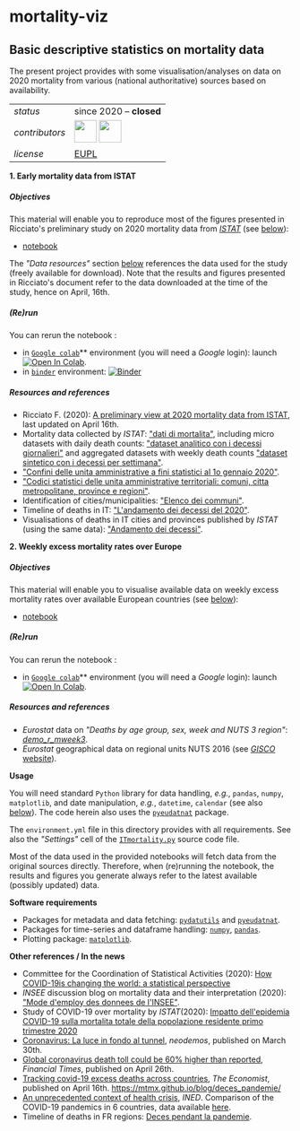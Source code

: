 mortality-viz
=============

Basic descriptive statistics on mortality data
--- 

The present project provides with some visualisation/analyses on data on 2020 mortality from various (national authoritative) sources based on availability. 

<table align="center">
    <!-- <tr> <td align="left"><i>documentation</i></td> <td align="left">available at: ...</td> </tr> -->
    <tr> <td align="left"><i>status</i></td> <td align="left">since 2020 &ndash; <b>closed</b></td></tr> 
    <tr> <td align="left"><i>contributors</i></td> 
    <td align="left" valign="middle">
<a href="https://github.com/fabioricciato"><img src="https://github.com/fabioricciato.png" width="40"></a>
<a href="https://github.com/gjacopo"><img src="https://github.com/gjacopo.png" width="40"></a>
</td> </tr> 
    <tr> <td align="left"><i>license</i></td> <td align="left"><a href="https://joinup.ec.europa.eu/sites/default/files/eupl1.1.-licence-en_0.pdfEUPL">EUPL</a> </td> </tr> 
</table>

**1. Early mortality data from ISTAT**

##### Objectives
This material will enable you to reproduce most of the figures presented in Ricciato's preliminary study on 2020 mortality data from [_ISTAT_](http://dati.istat.it) (see [below](#Resources-and-references)):

* [notebook](https://nbviewer.jupyter.org/github/gjacopo/morbstat/blob/master/01_preliminary_IT_study.ipynb)

The _"Data resources"_ section [below](#Data) references the data used for the study (freely available for download).  Note that the results and figures presented in Ricciato's document refer to the data downloaded at the time of the study, hence on April, 16th.

##### (Re)run 
You can rerun the notebook :
* in [`Google colab`](https://colab.research.google.com/)** environment (you will need a _Google_ login): launch [![Open In Colab](https://colab.research.google.com/assets/colab-badge.svg)](https://colab.research.google.com/github/gjacopo/morbstat/blob/master/01_preliminary_IT_study.ipynb).
* in [`binder`](https://mybinder.org) environment: [![Binder](https://mybinder.org/badge_logo.svg)](http://mybinder.org/v2/gh/eurostat/losstat/master?filepath=notebooks/01_preliminary_IT_study.ipynb) 

##### <a name="Resources-and-references"></a>Resources and references

* Ricciato F. (2020): [A preliminary view at 2020 mortality data from ISTAT](https://ec.europa.eu/eurostat/cros/content/preliminary-view-2020-mortality-data-istat), last updated on April 16th.
* Mortality data collected by _ISTAT_: ["dati di mortalita"](https://www.istat.it/it/archivio/240401), including micro datasets with daily death counts: ["dataset analitico con i decessi giornalieri"](https://www.istat.it/it/files//2020/03/comune-giorno.zip) and aggregated datasets with weekly death counts ["dataset sintetico con i decessi per settimana"](https://www.istat.it/it/files//2020/03/comuni-settimana.zip).
* ["Confini delle unita amministrative a fini statistici al 1o gennaio 2020"](https://www.istat.it/it/archivio/222527).
* ["Codici statistici delle unita amministrative territoriali: comuni, citta metropolitane, province e regioni"](https://www.istat.it/it/archivio/6789).
* Identification of cities/municipalities: ["Elenco dei communi"](https://www.istat.it/storage/codici-unita-amministrative/Elenco-comuni-italiani.csv).
* Timeline of deaths in IT: ["L'andamento dei decessi del 2020"](https://www.istat.it/it/files//2020/03/Decessi_2020_Nota.pdf).
* Visualisations of deaths in IT cities and provinces  published by _ISTAT_ (using the same data): ["Andamento dei decessi"](https://public.tableau.com/views/Mortalit_15858412215300/Mortalit).

**2. Weekly excess mortality rates over Europe**

##### Objectives
This material will enable you to visualise available data on weekly excess mortality rates over available European countries (see [below](#Resources-and-references)):

* [notebook](https://nbviewer.jupyter.org/github/gjacopo/morbstat/blob/master/02_mortality_european_regions.ipynb)

##### (Re)run 
You can rerun the notebook :

* in [`Google colab`](https://colab.research.google.com/)** environment (you will need a _Google_ login): launch [![Open In Colab](https://colab.research.google.com/assets/colab-badge.svg)](https://colab.research.google.com/github/gjacopo/morbstat/blob/master/02_mortality_european_regions.ipynb).

##### <a name="Resources-and-references"></a>Resources and references

* _Eurostat_ data on *"Deaths by age group, sex, week and NUTS 3 region"*: [*demo_r_mweek3*](https://appsso.eurostat.ec.europa.eu/nui/show.do?dataset=demo_r_mweek3&lang=en).
* _Eurostat_ geographical data on regional units NUTS 2016 (see [_GISCO_ website](https://ec.europa.eu/eurostat/web/gisco/geodata/reference-data/administrative-units-statistical-units/nuts)).

**Usage**
 
You will need standard `Python` library for data handling, _e.g._, `pandas`, `numpy`, `matplotlib`, and date manipulation, _e.g._, `datetime`, `calendar` (see also [below](#Software)). The code herein also uses the [`pyeudatnat`](https://github.com/eurostat/pyEUDatNat) package.

The `environment.yml` file in this directory provides with all requirements. See also the _"Settings"_ cell of the [`ITmortality.py`](ITmortality.py) source code file.
 
**<a name="Note"></a>**
 
Most of the data used in the provided notebooks will fetch data from the original sources directly. Therefore, when (re)running the notebook, the results and figures you generate always refer to the latest available (possibly updated) data. 
 
**<a name="Software"></a>Software requirements**

* Packages for metadata and data fetching: [`pydatutils`](https://github.com/eurostat/pyDatUtils) and [`pyeudatnat`](https://github.com/eurostat/pyEUDatNat).
* Packages for time-series and dataframe handling: [`numpy`](https://numpy.org), [`pandas`](http://pandas.pydata.org).
* Plotting package: [`matplotlib`](https://matplotlib.org).

**<a name="References"></a>Other references / In the news**

* Committee for the Coordination of Statistical Activities (2020): [How COVID-19is changing the world: a statistical perspective](https://unstats.un.org/unsd/ccsa/documents/covid19-report-ccsa.pdf)
* _INSEE_ discussion blog on mortality data and their interpretation (2020): ["Mode d'employ des donnees de l'INSEE"](https://blog.insee.fr/statistiques-sur-les-deces-le-mode-demploi-des-donnees-de-linsee-en-7-questions-reponses/).
* Study of COVID-19 over mortality by _ISTAT_(2020): [Impatto dell'epidemia COVID-19 sulla mortalita totale della popolazione residente primo trimestre 2020](https://www.istat.it/it/files//2020/05/Rapporto_Istat_ISS.pdf)
* [Coronavirus: La luce in fondo al tunnel](https://www.neodemos.info/articoli/coronavirus-la-luce-in-fondo-al-tunnel/), _neodemos_, published on March 30th.
* [Global coronavirus death toll could be 60% higher than reported](https://www.ft.com/content/6bd88b7d-3386-4543-b2e9-0d5c6fac846c), _Financial Times_, published on April 26th.
* [Tracking covid-19 excess deaths across countries](https://www.economist.com/graphic-detail/2020/04/16/tracking-covid-19-excess-deaths-across-countries), _The Economist_, published on April 16th.
https://mtmx.github.io/blog/deces_pandemie/
* [An unprecedented context of health crisis](https://dc-covid.site.ined.fr/en/), _INED_. Comparison of the COVID-19 pandemics in 6 countries, data available [here](https://dc-covid.site.ined.fr/en/data/).
* Timeline of deaths in FR regions: [Deces pendant la pandemie](https://mtmx.github.io/blog/deces_pandemie/). 

<!-- of interest: https://colab.research.google.com/drive/1WikPfT-Zrelor-4Wh0EocB49akR7yIvY#scrollTo=CoMUgyp22zMm -->
